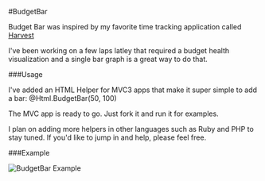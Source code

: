 #BudgetBar

Budget Bar was inspired by my favorite time tracking application called [Harvest](http://www.getharvest.com)

I've been working on a few laps latley that required a budget health visualization and a single bar graph is a great way to do that.

###Usage

I've added an HTML Helper for MVC3 apps that make it super simple to add a bar:
    @Html.BudgetBar(50, 100)

The MVC app is ready to go. Just fork it and run it for examples.

I plan on adding more helpers in other languages such as Ruby and PHP to stay tuned. If you'd like to jump in and help, please feel free.

###Example

![BudgetBar Example](http://assets.coovtech.com/budgetbarexamples.PNG)